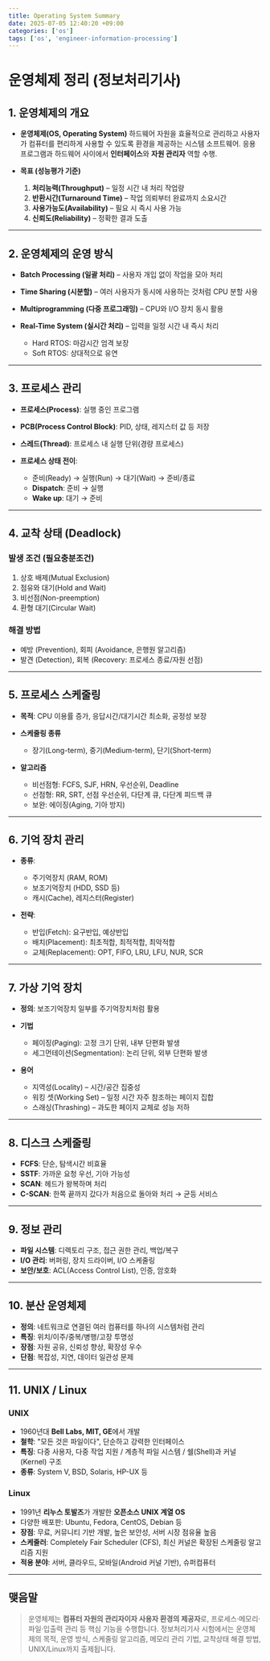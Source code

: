 ```yaml
---
title: Operating System Summary
date: 2025-07-05 12:40:20 +09:00
categories: ['os']
tags: ['os', 'engineer-information-processing']
---
```


# 운영체제 정리 (정보처리기사)

## 1. 운영체제의 개요

* **운영체제(OS, Operating System)**
  하드웨어 자원을 효율적으로 관리하고 사용자가 컴퓨터를 편리하게 사용할 수 있도록 환경을 제공하는 시스템 소프트웨어. 응용 프로그램과 하드웨어 사이에서 **인터페이스**와 **자원 관리자** 역할 수행.
* **목표 (성능평가 기준)**

  1. **처리능력(Throughput)** – 일정 시간 내 처리 작업량
  2. **반환시간(Turnaround Time)** – 작업 의뢰부터 완료까지 소요시간
  3. **사용가능도(Availability)** – 필요 시 즉시 사용 가능
  4. **신뢰도(Reliability)** – 정확한 결과 도출

---

## 2. 운영체제의 운영 방식

* **Batch Processing (일괄 처리)** – 사용자 개입 없이 작업을 모아 처리
* **Time Sharing (시분할)** – 여러 사용자가 동시에 사용하는 것처럼 CPU 분할 사용
* **Multiprogramming (다중 프로그래밍)** – CPU와 I/O 장치 동시 활용
* **Real-Time System (실시간 처리)** – 입력을 일정 시간 내 즉시 처리

  * Hard RTOS: 마감시간 엄격 보장
  * Soft RTOS: 상대적으로 유연

---

## 3. 프로세스 관리

* **프로세스(Process)**: 실행 중인 프로그램
* **PCB(Process Control Block)**: PID, 상태, 레지스터 값 등 저장
* **스레드(Thread)**: 프로세스 내 실행 단위(경량 프로세스)
* **프로세스 상태 전이**:

  * 준비(Ready) → 실행(Run) → 대기(Wait) → 준비/종료
  * **Dispatch**: 준비 → 실행
  * **Wake up**: 대기 → 준비

---

## 4. 교착 상태 (Deadlock)

### 발생 조건 (필요충분조건)

1. 상호 배제(Mutual Exclusion)
2. 점유와 대기(Hold and Wait)
3. 비선점(Non-preemption)
4. 환형 대기(Circular Wait)

### 해결 방법

* 예방 (Prevention), 회피 (Avoidance, 은행원 알고리즘)
* 발견 (Detection), 회복 (Recovery: 프로세스 종료/자원 선점)

---

## 5. 프로세스 스케줄링

* **목적**: CPU 이용률 증가, 응답시간/대기시간 최소화, 공정성 보장
* **스케줄링 종류**

  * 장기(Long-term), 중기(Medium-term), 단기(Short-term)
* **알고리즘**

  * 비선점형: FCFS, SJF, HRN, 우선순위, Deadline
  * 선점형: RR, SRT, 선점 우선순위, 다단계 큐, 다단계 피드백 큐
  * 보완: 에이징(Aging, 기아 방지)

---

## 6. 기억 장치 관리

* **종류**:

  * 주기억장치 (RAM, ROM)
  * 보조기억장치 (HDD, SSD 등)
  * 캐시(Cache), 레지스터(Register)
* **전략**:

  * 반입(Fetch): 요구반입, 예상반입
  * 배치(Placement): 최초적합, 최적적합, 최악적합
  * 교체(Replacement): OPT, FIFO, LRU, LFU, NUR, SCR

---

## 7. 가상 기억 장치

* **정의**: 보조기억장치 일부를 주기억장치처럼 활용
* **기법**

  * 페이징(Paging): 고정 크기 단위, 내부 단편화 발생
  * 세그먼테이션(Segmentation): 논리 단위, 외부 단편화 발생
* **용어**

  * 지역성(Locality) – 시간/공간 집중성
  * 워킹 셋(Working Set) – 일정 시간 자주 참조하는 페이지 집합
  * 스래싱(Thrashing) – 과도한 페이지 교체로 성능 저하

---

## 8. 디스크 스케줄링

* **FCFS**: 단순, 탐색시간 비효율
* **SSTF**: 가까운 요청 우선, 기아 가능성
* **SCAN**: 헤드가 왕복하며 처리
* **C-SCAN**: 한쪽 끝까지 갔다가 처음으로 돌아와 처리 → 균등 서비스

---

## 9. 정보 관리

* **파일 시스템**: 디렉토리 구조, 접근 권한 관리, 백업/복구
* **I/O 관리**: 버퍼링, 장치 드라이버, I/O 스케줄링
* **보안/보호**: ACL(Access Control List), 인증, 암호화

---

## 10. 분산 운영체제

* **정의**: 네트워크로 연결된 여러 컴퓨터를 하나의 시스템처럼 관리
* **특징**: 위치/이주/중복/병행/고장 투명성
* **장점**: 자원 공유, 신뢰성 향상, 확장성 우수
* **단점**: 복잡성, 지연, 데이터 일관성 문제

---

## 11. UNIX / Linux

### UNIX

* 1960년대 **Bell Labs, MIT, GE**에서 개발
* **철학**: "모든 것은 파일이다", 단순하고 강력한 인터페이스
* **특징**: 다중 사용자, 다중 작업 지원 / 계층적 파일 시스템 / 쉘(Shell)과 커널(Kernel) 구조
* **종류**: System V, BSD, Solaris, HP-UX 등

### Linux

* 1991년 **리누스 토발즈**가 개발한 **오픈소스 UNIX 계열 OS**
* 다양한 배포판: Ubuntu, Fedora, CentOS, Debian 등
* **장점**: 무료, 커뮤니티 기반 개발, 높은 보안성, 서버 시장 점유율 높음
* **스케줄러**: Completely Fair Scheduler (CFS), 최신 커널은 확장된 스케줄링 알고리즘 지원
* **적용 분야**: 서버, 클라우드, 모바일(Android 커널 기반), 슈퍼컴퓨터

---

## 맺음말

> 운영체제는 **컴퓨터 자원의 관리자이자 사용자 환경의 제공자**로, 프로세스·메모리·파일·입출력 관리 등 핵심 기능을 수행합니다. 
> 정보처리기사 시험에서는 운영체제의 목적, 운영 방식, 스케줄링 알고리즘, 메모리 관리 기법, 교착상태 해결 방법, UNIX/Linux까지 출제됩니다.
